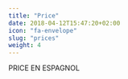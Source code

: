 ```yaml
---
title: "Price"
date: 2018-04-12T15:47:20+02:00
icon: "fa-envelope"
slug: "prices"
weight: 4
---
```





PRICE EN ESPAGNOL
